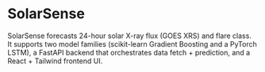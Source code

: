# SolarSense
SolarSense forecasts 24-hour solar X-ray flux (GOES XRS) and flare class.
It supports two model families (scikit-learn Gradient Boosting and a PyTorch LSTM), a FastAPI backend that orchestrates data fetch + prediction, and a React + Tailwind frontend UI.

